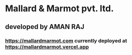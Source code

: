 # Mallard & Marmot pvt. ltd.

## developed by AMAN RAJ

### https://mallardmarmot.com currently deployed at https://mallardmarmot.vercel.app
